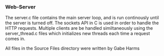 ### Web-Server
The server.c file contains the main server loop, and is run continously until the server is turned off. The sockets
API in C is used in order to handle the HTTP requests. Multiple clients are be handled similtaneously using the server_thread.c files which initializes new threads each time a request comes in.


All files in the Source Files directory were written by Gabe Harms
